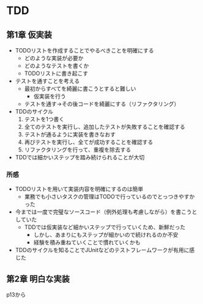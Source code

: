 # TDD

## 第1章 仮実装

- TODOリストを作成することでやるべきことを明確にする
    - どのような実装が必要か
    - どのようなテストを書くか
    - TODOリストに書き起こす
- テストを通すことを考える
    - 最初からすべてを綺麗に書こうとすると難しい
        - 仮実装を行う
    - テストを通す→その後コードを綺麗にする（リファクタリング）
- TDDのサイクル
    1. テストを1つ書く
    1. 全てのテストを実行し、追加したテストが失敗することを確認する
    1. テストが通るように実装を書きなおす
    1. 再びテストを実行し、全てが成功することを確認する
    1. リファクタリングを行って、重複を除去する
- TDDでは細かいステップを踏み続けられることが大切

### 所感

- TODOリストを用いて実装内容を明確にするのは簡単
    - 業務でも小さいタスクの管理はTODOで行っているのでとっつきやすかった
- 今までは一度で完璧なソースコード（例外処理も考慮しながら）を書こうとしていた
    - TDDでは仮実装など細かいステップで行っていくため、新鮮だった
        - しかし、あまりにもステップが細かいので続けれるのか不安
        - 経験を積み重ねていくことで慣れていくかも
- TDDのサイクルを知ることでJUnitなどのテストフレームワークが有用に感じた

## 第2章 明白な実装

p13から